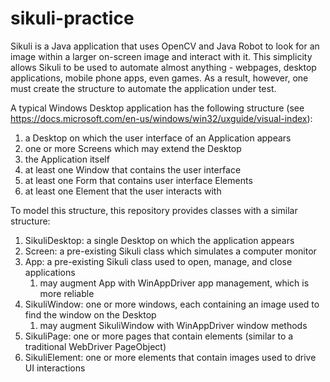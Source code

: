 # sikuli-practice

Sikuli is a Java application that uses OpenCV and Java Robot to look for an image within a larger on-screen image and interact with it. This simplicity allows Sikuli to be used to automate almost anything - webpages, desktop applications, mobile phone apps, even games. As a result, however, one must create the structure to automate the application under test.

A typical Windows Desktop application has the following structure (see https://docs.microsoft.com/en-us/windows/win32/uxguide/visual-index):
1. a Desktop on which the user interface of an Application appears
1. one or more Screens which may extend the Desktop
1. the Application itself
1. at least one Window that contains the user interface
1. at least one Form that contains user interface Elements
1. at least one Element that the user interacts with

To model this structure, this repository provides classes with a similar structure:
1. SikuliDesktop: a single Desktop on which the application appears
1. Screen: a pre-existing Sikuli class which simulates a computer monitor
1. App: a pre-existing Sikuli class used to open, manage, and close applications
    1. may augment App with WinAppDriver app management, which is more reliable
1. SikuliWindow: one or more windows, each containing an image used to find the window on the Desktop
    1. may augment SikuliWindow with WinAppDriver window methods
1. SikuliPage: one or more pages that contain elements (similar to a traditional WebDriver PageObject)
1. SikuliElement: one or more elements that contain images used to drive UI interactions


